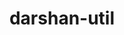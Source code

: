 ---
title: "darshan-util"
layout: cache
categories: [package, v0.18.1]
meta: {"versions": ["3.3.1"], "compilers": ["gcc@=7.5.0"], "oss": ["ubuntu18.04"], "platforms": ["linux"], "targets": ["x86_64"], "stacks": ["data-vis-sdk", "e4s", "root"], "num_specs": 1, "num_specs_by_stack": {"root": 1, "data-vis-sdk": 1, "e4s": 1}}
spec_details: [{"hash": "7nipbgdyrhvbpkozrcjwzg7xq2rw7feq", "compiler": "gcc@=7.5.0", "versions": ["3.3.1"], "os": "ubuntu18.04", "platform": "linux", "target": "x86_64", "variants": ["~apmpi", "~apxc", "~bzip2"], "stacks": ["root", "data-vis-sdk", "e4s"], "size": "-", "tarball": "https://binaries.spack.io/v0.18.1/build_cache/linux-ubuntu18.04-x86_64/gcc-7.5.0/darshan-util-3.3.1/linux-ubuntu18.04-x86_64-gcc-7.5.0-darshan-util-3.3.1-7nipbgdyrhvbpkozrcjwzg7xq2rw7feq.spack"}]
---